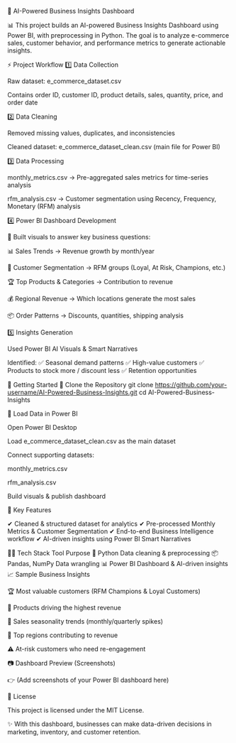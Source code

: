 🛒 AI-Powered Business Insights Dashboard








📊 This project builds an AI-powered Business Insights Dashboard using Power BI, with preprocessing in Python.
The goal is to analyze e-commerce sales, customer behavior, and performance metrics to generate actionable insights.

⚡ Project Workflow
1️⃣ Data Collection

Raw dataset: e_commerce_dataset.csv

Contains order ID, customer ID, product details, sales, quantity, price, and order date

2️⃣ Data Cleaning

Removed missing values, duplicates, and inconsistencies

Cleaned dataset: e_commerce_dataset_clean.csv (main file for Power BI)

3️⃣ Data Processing

monthly_metrics.csv → Pre-aggregated sales metrics for time-series analysis

rfm_analysis.csv → Customer segmentation using Recency, Frequency, Monetary (RFM) analysis

4️⃣ Power BI Dashboard Development

📌 Built visuals to answer key business questions:

📊 Sales Trends → Revenue growth by month/year

👥 Customer Segmentation → RFM groups (Loyal, At Risk, Champions, etc.)

🏆 Top Products & Categories → Contribution to revenue

💰 Regional Revenue → Which locations generate the most sales

📦 Order Patterns → Discounts, quantities, shipping analysis

5️⃣ Insights Generation

Used Power BI AI Visuals & Smart Narratives

Identified:
✅ Seasonal demand patterns
✅ High-value customers
✅ Products to stock more / discount less
✅ Retention opportunities

🚀 Getting Started
🔹 Clone the Repository
git clone https://github.com/your-username/AI-Powered-Business-Insights.git
cd AI-Powered-Business-Insights

🔹 Load Data in Power BI

Open Power BI Desktop

Load e_commerce_dataset_clean.csv as the main dataset

Connect supporting datasets:

monthly_metrics.csv

rfm_analysis.csv

Build visuals & publish dashboard

📌 Key Features

✔ Cleaned & structured dataset for analytics
✔ Pre-processed Monthly Metrics & Customer Segmentation
✔ End-to-end Business Intelligence workflow
✔ AI-driven insights using Power BI Smart Narratives

🧑‍💻 Tech Stack
Tool	Purpose
🐍 Python	Data cleaning & preprocessing
📦 Pandas, NumPy	Data wrangling
📊 Power BI	Dashboard & AI-driven insights
📈 Sample Business Insights

🏆 Most valuable customers (RFM Champions & Loyal Customers)

💸 Products driving the highest revenue

📅 Sales seasonality trends (monthly/quarterly spikes)

📍 Top regions contributing to revenue

⚠ At-risk customers who need re-engagement

📷 Dashboard Preview (Screenshots)

👉 (Add screenshots of your Power BI dashboard here)

📜 License

This project is licensed under the MIT License.

✨ With this dashboard, businesses can make data-driven decisions in marketing, inventory, and customer retention.
